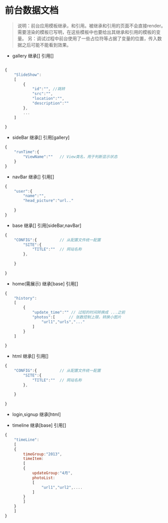 # 前台数据文档

> 说明：前台应用模板继承，和引用。被继承和引用的页面不会直接render。需要渲染的模板已写明，在这些模板中也要给出其继承和引用的模板的变量。 另：调试过程中前台使用了一些占位符等占据了变量的位置，传入数据之后可能不能看到效果。

- gallery 继承[] 引用[]

``` js 

{
    "SlideShow":
    [
        {
            "id":"", //跳转
            "src":"",
            "location":"",
            "description":""
        },
        ...
    ]
    
}

```

- sideBar 继承[] 引用[gallery]

``` js
{
    "runTime":{
        "ViewName":""   // View类名，用于判断显示状态
    }
}
```

- navBar 继承[] 引用[]

``` js
{
    "user":{
        "name":"",
        "head_picture":"url.."
        
    }
}
```

- base 继承[] 引用[sideBar,navBar]

``` js 
{
    "CONFIG":{          // 从配置文件统一配置
        "SITE":{
            "TITLE":""  // 网站名称
        },
        
    }
    
}

```

- home(需展示) 继承[base] 引用[]

``` js 
{
    "history":
    [
        {
            "update_time":"" // 过短的时间转换成 ...之前
            "photos":[      // 张数控制上限，转换小图片
                "url1","urls","..."
            ]
        }
    ]
    
}

```

- html 继承[] 引用[]

``` js 
{
    "CONFIG":{          // 从配置文件统一配置
        "SITE":{
            "TITLE":""  // 网站名称
        },
        
    }
    
}

```

- login,signup 继承[html]


- timeline 继承[base] 引用[]
``` js 
{
    "timeLine":
    [
    {
        timeGroup:"2013",
        timeItem:
        [
        {
            updateGroup:"4月",
            photoList:
            [
                "url1","url2",....
            ]
        }
        ]
    }
    ]
}

```